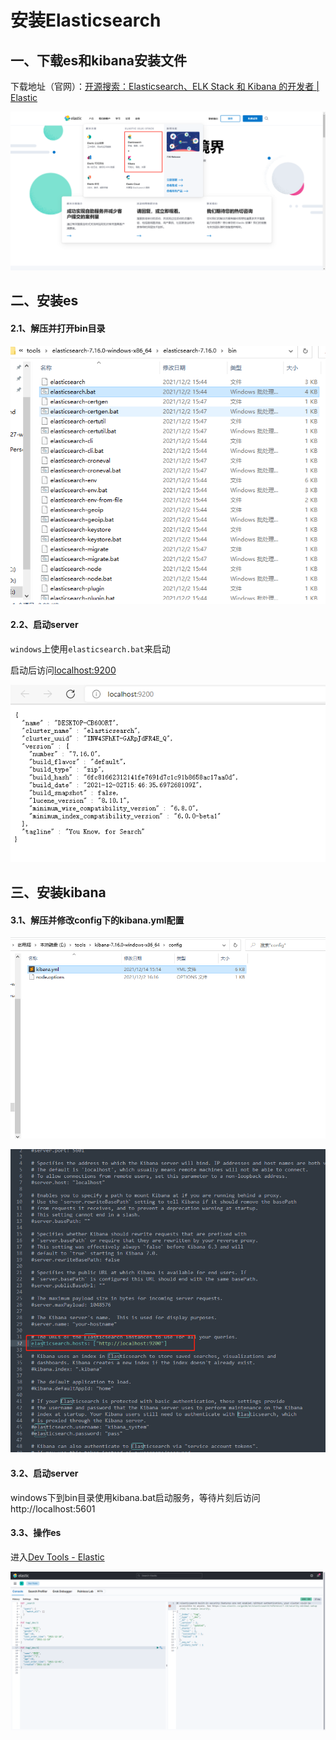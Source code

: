 # 安装Elasticsearch

## 一、下载es和kibana安装文件

下载地址（官网）：[开源搜索：Elasticsearch、ELK Stack 和 Kibana 的开发者 | Elastic](https://www.elastic.co/cn/)

![image-20211214154512698](https://raw.githubusercontent.com/bluechaplin/image-repository/master/Dec.2021/202112141545833.png)

## 二、安装es

#### 2.1、解压并打开bin目录

![image-20211214175115741](https://raw.githubusercontent.com/bluechaplin/image-repository/master/Dec.2021/202112141751803.png)

#### 2.2、启动server

`windows`上使用`elasticsearch.bat`来启动

启动后访问[localhost:9200](http://localhost:9200/)

![image-20211214175913459](https://raw.githubusercontent.com/bluechaplin/image-repository/master/Dec.2021/202112141759525.png)

## 三、安装kibana

#### 3.1、解压并修改config下的kibana.yml配置

![image-20211214181721749](https://raw.githubusercontent.com/bluechaplin/image-repository/master/Dec.2021/202112141817811.png)

![image-20211214181748049](https://raw.githubusercontent.com/bluechaplin/image-repository/master/Dec.2021/202112141817115.png)

#### 3.2、启动server

windows下到bin目录使用kibana.bat启动服务，等待片刻后访问http://localhost:5601

#### 3.3、操作es

进入[Dev Tools - Elastic](http://localhost:5601/app/dev_tools#/console)

![image-20211214181937278](https://raw.githubusercontent.com/bluechaplin/image-repository/master/Dec.2021/202112141819382.png)
